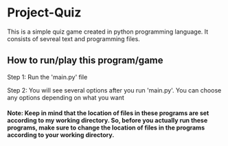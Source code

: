# Project-Quiz
This is a simple quiz game created in python programming language. It consists of sevreal text and programming files.

## How to run/play this program/game

Step 1:
Run the 'main.py' file

Step 2:
You will see several options after you run 'main.py'. You can choose any options depending on what you want

#### Note: Keep in mind that the location of files in these programs are set according to my working directory. So, before you actually run these programs, make sure to change the location of files in the programs according to your working directory.  
